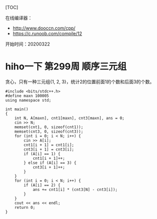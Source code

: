 [TOC]

在线编译器：
- http://www.dooccn.com/cpp/
- https://c.runoob.com/compile/12

开始时间：20200322

# hiho一下 第299周 顺序三元组
贪心，只有一种三元组{1, 2, 3}，统计2的位置前面1的个数和后面3的个数。
```
#include <bits/stdc++.h>
#define maxn 100005
using namespace std;

int main()
{
	int N, A[maxn], cnt1[maxn], cnt3[maxn], ans = 0;
	cin >> N;
	memset(cnt1, 0, sizeof(cnt1));
	memset(cnt3, 0, sizeof(cnt3));
	for (int i = 0; i < N; i++) {
		cin >> A[i];
		cnt1[i + 1] = cnt1[i];
		cnt3[i + 1] = cnt3[i];
		if (A[i] == 1) {
			cnt1[i + 1]++;
		} else if (A[i] == 3) {
			cnt3[i + 1]++;
		}
	}
	for (int i = 0; i < N; i++) {
		if (A[i] == 2) {
			ans += cnt1[i] * (cnt3[N] - cnt3[i]);
		}
	}
	cout << ans << endl;
	return 0;
}
```










